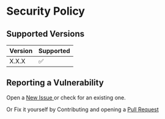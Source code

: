 # Security Policy

## Supported Versions

| Version | Supported          |
| ------- | ------------------ |
| X.X.X   | :white_check_mark: |

## Reporting a Vulnerability

Open a <a href="https://github.com/ScarVite/Sort-Algorithm-Visualiser/issues"> New Issue </a> or check for an existing one.

Or Fix it yourself by Contributing and opening a <a href="https://github.com/ScarVite/Sort-Algorithm-Visualiser/compare"> Pull Request </a>
